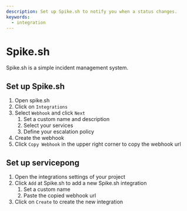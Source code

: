 ```yaml
---
description: Set up Spike.sh to notify you when a status changes.
keywords:
  - integration
---
```


# Spike.sh

Spike.sh is a simple incident management system.

## Set up Spike.sh

1. Open spike.sh
2. Click on `Integrations`
3. Select `Webhook` and click `Next`
   1. Set a custom name and description
   2. Select your services
   3. Define your escalation policy
4. Create the webhook
5. Click `Copy Webhook` in the upper right corner to copy the webhook url

## Set up servicepong

1. Open the integrations settings of your project
2. Click `Add` at Spike.sh to add a new Spike.sh integration
   1. Set a custom name
   2. Paste the copied webhook url
3. Click on `Create` to create the new integration

